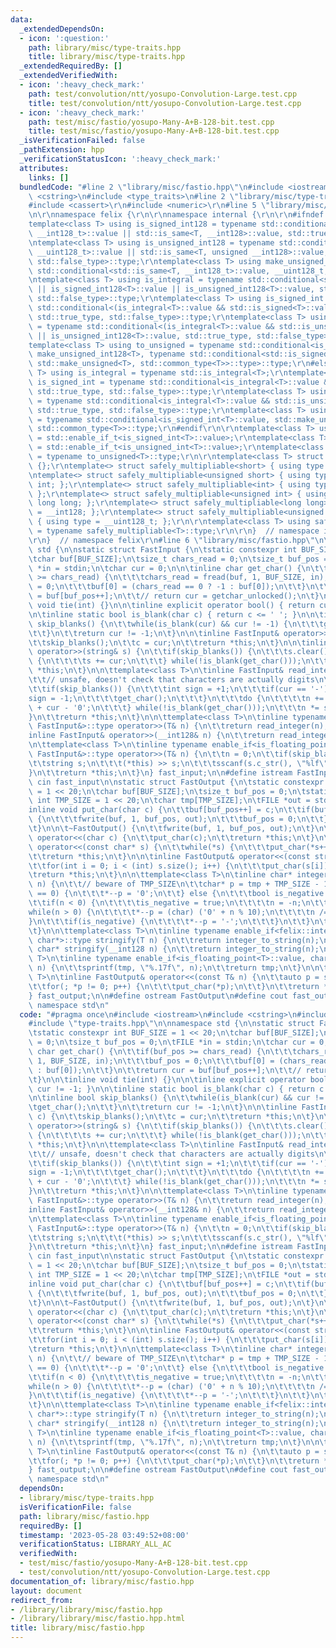 ```yaml
---
data:
  _extendedDependsOn:
  - icon: ':question:'
    path: library/misc/type-traits.hpp
    title: library/misc/type-traits.hpp
  _extendedRequiredBy: []
  _extendedVerifiedWith:
  - icon: ':heavy_check_mark:'
    path: test/convolution/ntt/yosupo-Convolution-Large.test.cpp
    title: test/convolution/ntt/yosupo-Convolution-Large.test.cpp
  - icon: ':heavy_check_mark:'
    path: test/misc/fastio/yosupo-Many-A+B-128-bit.test.cpp
    title: test/misc/fastio/yosupo-Many-A+B-128-bit.test.cpp
  _isVerificationFailed: false
  _pathExtension: hpp
  _verificationStatusIcon: ':heavy_check_mark:'
  attributes:
    links: []
  bundledCode: "#line 2 \"library/misc/fastio.hpp\"\n#include <iostream>\n#include\
    \ <cstring>\n#include <type_traits>\n#line 2 \"library/misc/type-traits.hpp\"\n\
    #include <cassert>\r\n#include <numeric>\r\n#line 5 \"library/misc/type-traits.hpp\"\
    \n\r\nnamespace felix {\r\n\r\nnamespace internal {\r\n\r\n#ifndef _MSC_VER\r\n\
    template<class T> using is_signed_int128 = typename std::conditional<std::is_same<T,\
    \ __int128_t>::value || std::is_same<T, __int128>::value, std::true_type, std::false_type>::type;\r\
    \ntemplate<class T> using is_unsigned_int128 = typename std::conditional<std::is_same<T,\
    \ __uint128_t>::value || std::is_same<T, unsigned __int128>::value, std::true_type,\
    \ std::false_type>::type;\r\ntemplate<class T> using make_unsigned_int128 = typename\
    \ std::conditional<std::is_same<T, __int128_t>::value, __uint128_t, unsigned __int128>;\r\
    \ntemplate<class T> using is_integral = typename std::conditional<std::is_integral<T>::value\
    \ || is_signed_int128<T>::value || is_unsigned_int128<T>::value, std::true_type,\
    \ std::false_type>::type;\r\ntemplate<class T> using is_signed_int = typename\
    \ std::conditional<(is_integral<T>::value && std::is_signed<T>::value) || is_signed_int128<T>::value,\
    \ std::true_type, std::false_type>::type;\r\ntemplate<class T> using is_unsigned_int\
    \ = typename std::conditional<(is_integral<T>::value && std::is_unsigned<T>::value)\
    \ || is_unsigned_int128<T>::value, std::true_type, std::false_type>::type;\r\n\
    template<class T> using to_unsigned = typename std::conditional<is_signed_int128<T>::value,\
    \ make_unsigned_int128<T>, typename std::conditional<std::is_signed<T>::value,\
    \ std::make_unsigned<T>, std::common_type<T>>::type>::type;\r\n#else\r\ntemplate<class\
    \ T> using is_integral = typename std::is_integral<T>;\r\ntemplate<class T> using\
    \ is_signed_int = typename std::conditional<is_integral<T>::value && std::is_signed<T>::value,\
    \ std::true_type, std::false_type>::type;\r\ntemplate<class T> using is_unsigned_int\
    \ = typename std::conditional<is_integral<T>::value && std::is_unsigned<T>::value,\
    \ std::true_type, std::false_type>::type;\r\ntemplate<class T> using to_unsigned\
    \ = typename std::conditional<is_signed_int<T>::value, std::make_unsigned<T>,\
    \ std::common_type<T>>::type;\r\n#endif\r\n\r\ntemplate<class T> using is_signed_int_t\
    \ = std::enable_if_t<is_signed_int<T>::value>;\r\ntemplate<class T> using is_unsigned_int_t\
    \ = std::enable_if_t<is_unsigned_int<T>::value>;\r\ntemplate<class T> using to_unsigned_t\
    \ = typename to_unsigned<T>::type;\r\n\r\ntemplate<class T> struct safely_multipliable\
    \ {};\r\ntemplate<> struct safely_multipliable<short> { using type = int; };\r\
    \ntemplate<> struct safely_multipliable<unsigned short> { using type = unsigned\
    \ int; };\r\ntemplate<> struct safely_multipliable<int> { using type = long long;\
    \ };\r\ntemplate<> struct safely_multipliable<unsigned int> { using type = unsigned\
    \ long long; };\r\ntemplate<> struct safely_multipliable<long long> { using type\
    \ = __int128; };\r\ntemplate<> struct safely_multipliable<unsigned long long>\
    \ { using type = __uint128_t; };\r\n\r\ntemplate<class T> using safely_multipliable_t\
    \ = typename safely_multipliable<T>::type;\r\n\r\n}  // namespace internal\r\n\
    \r\n}  // namespace felix\r\n#line 6 \"library/misc/fastio.hpp\"\n\nnamespace\
    \ std {\n\nstatic struct FastInput {\n\tstatic constexpr int BUF_SIZE = 1 << 20;\n\
    \tchar buf[BUF_SIZE];\n\tsize_t chars_read = 0;\n\tsize_t buf_pos = 0;\n\tFILE\
    \ *in = stdin;\n\tchar cur = 0;\n\n\tinline char get_char() {\n\t\tif(buf_pos\
    \ >= chars_read) {\n\t\t\tchars_read = fread(buf, 1, BUF_SIZE, in);\n\t\t\tbuf_pos\
    \ = 0;\n\t\t\tbuf[0] = (chars_read == 0 ? -1 : buf[0]);\n\t\t}\n\t\treturn cur\
    \ = buf[buf_pos++];\n\t\t// return cur = getchar_unlocked();\n\t}\n\n\tinline\
    \ void tie(int) {}\n\n\tinline explicit operator bool() { return cur != -1; }\n\
    \n\tinline static bool is_blank(char c) { return c <= ' '; }\n\n\tinline bool\
    \ skip_blanks() {\n\t\twhile(is_blank(cur) && cur != -1) {\n\t\t\tget_char();\n\
    \t\t}\n\t\treturn cur != -1;\n\t}\n\n\tinline FastInput& operator>>(char& c) {\n\
    \t\tskip_blanks();\n\t\tc = cur;\n\t\treturn *this;\n\t}\n\n\tinline FastInput&\
    \ operator>>(string& s) {\n\t\tif(skip_blanks()) {\n\t\t\ts.clear();\n\t\t\tdo\
    \ {\n\t\t\t\ts += cur;\n\t\t\t} while(!is_blank(get_char()));\n\t\t}\n\t\treturn\
    \ *this;\n\t}\n\n\ttemplate<class T>\n\tinline FastInput& read_integer(T& n) {\n\
    \t\t// unsafe, doesn't check that characters are actually digits\n\t\tn = 0;\n\
    \t\tif(skip_blanks()) {\n\t\t\tint sign = +1;\n\t\t\tif(cur == '-') {\n\t\t\t\t\
    sign = -1;\n\t\t\t\tget_char();\n\t\t\t}\n\t\t\tdo {\n\t\t\t\tn += n + (n << 3)\
    \ + cur - '0';\n\t\t\t} while(!is_blank(get_char()));\n\t\t\tn *= sign;\n\t\t\
    }\n\t\treturn *this;\n\t}\n\n\ttemplate<class T>\n\tinline typename enable_if<felix::internal::is_integral<T>::value,\
    \ FastInput&>::type operator>>(T& n) {\n\t\treturn read_integer(n);\n\t}\n\n\t\
    inline FastInput& operator>>(__int128& n) {\n\t\treturn read_integer(n);\n\t}\n\
    \n\ttemplate<class T>\n\tinline typename enable_if<is_floating_point<T>::value,\
    \ FastInput&>::type operator>>(T& n) {\n\t\tn = 0;\n\t\tif(skip_blanks()) {\n\t\
    \t\tstring s;\n\t\t\t(*this) >> s;\n\t\t\tsscanf(s.c_str(), \"%lf\", &n);\n\t\t\
    }\n\t\treturn *this;\n\t}\n} fast_input;\n\n#define istream FastInput\n#define\
    \ cin fast_input\n\nstatic struct FastOutput {\n\tstatic constexpr int BUF_SIZE\
    \ = 1 << 20;\n\tchar buf[BUF_SIZE];\n\tsize_t buf_pos = 0;\n\tstatic constexpr\
    \ int TMP_SIZE = 1 << 20;\n\tchar tmp[TMP_SIZE];\n\tFILE *out = stdout;\n \n\t\
    inline void put_char(char c) {\n\t\tbuf[buf_pos++] = c;\n\t\tif(buf_pos == BUF_SIZE)\
    \ {\n\t\t\tfwrite(buf, 1, buf_pos, out);\n\t\t\tbuf_pos = 0;\n\t\t}\n\t\t// putchar_unlocked(c);\n\
    \t}\n\n\t~FastOutput() {\n\t\tfwrite(buf, 1, buf_pos, out);\n\t}\n\n\tinline FastOutput&\
    \ operator<<(char c) {\n\t\tput_char(c);\n\t\treturn *this;\n\t}\n\n\tinline FastOutput&\
    \ operator<<(const char* s) {\n\t\twhile(*s) {\n\t\t\tput_char(*s++);\n\t\t}\n\
    \t\treturn *this;\n\t}\n\n\tinline FastOutput& operator<<(const string& s) {\n\
    \t\tfor(int i = 0; i < (int) s.size(); i++) {\n\t\t\tput_char(s[i]);\n\t\t}\n\t\
    \treturn *this;\n\t}\n\n\ttemplate<class T>\n\tinline char* integer_to_string(T\
    \ n) {\n\t\t// beware of TMP_SIZE\n\t\tchar* p = tmp + TMP_SIZE - 1;\n\t\tif(n\
    \ == 0) {\n\t\t\t*--p = '0';\n\t\t} else {\n\t\t\tbool is_negative = false;\n\t\
    \t\tif(n < 0) {\n\t\t\t\tis_negative = true;\n\t\t\t\tn = -n;\n\t\t\t}\n\t\t\t\
    while(n > 0) {\n\t\t\t\t*--p = (char) ('0' + n % 10);\n\t\t\t\tn /= 10;\n\t\t\t\
    }\n\t\t\tif(is_negative) {\n\t\t\t\t*--p = '-';\n\t\t\t}\n\t\t}\n\t\treturn p;\n\
    \t}\n\n\ttemplate<class T>\n\tinline typename enable_if<felix::internal::is_integral<T>::value,\
    \ char*>::type stringify(T n) {\n\t\treturn integer_to_string(n);\n\t}\n\n\tinline\
    \ char* stringify(__int128 n) {\n\t\treturn integer_to_string(n);\n\t}\n\n\ttemplate<class\
    \ T>\n\tinline typename enable_if<is_floating_point<T>::value, char*>::type stringify(T\
    \ n) {\n\t\tsprintf(tmp, \"%.17f\", n);\n\t\treturn tmp;\n\t}\n\n\ttemplate<class\
    \ T>\n\tinline FastOutput& operator<<(const T& n) {\n\t\tauto p = stringify(n);\n\
    \t\tfor(; *p != 0; p++) {\n\t\t\tput_char(*p);\n\t\t}\n\t\treturn *this;\n\t}\n\
    } fast_output;\n\n#define ostream FastOutput\n#define cout fast_output\n\n} //\
    \ namespace std\n"
  code: "#pragma once\n#include <iostream>\n#include <cstring>\n#include <type_traits>\n\
    #include \"type-traits.hpp\"\n\nnamespace std {\n\nstatic struct FastInput {\n\
    \tstatic constexpr int BUF_SIZE = 1 << 20;\n\tchar buf[BUF_SIZE];\n\tsize_t chars_read\
    \ = 0;\n\tsize_t buf_pos = 0;\n\tFILE *in = stdin;\n\tchar cur = 0;\n\n\tinline\
    \ char get_char() {\n\t\tif(buf_pos >= chars_read) {\n\t\t\tchars_read = fread(buf,\
    \ 1, BUF_SIZE, in);\n\t\t\tbuf_pos = 0;\n\t\t\tbuf[0] = (chars_read == 0 ? -1\
    \ : buf[0]);\n\t\t}\n\t\treturn cur = buf[buf_pos++];\n\t\t// return cur = getchar_unlocked();\n\
    \t}\n\n\tinline void tie(int) {}\n\n\tinline explicit operator bool() { return\
    \ cur != -1; }\n\n\tinline static bool is_blank(char c) { return c <= ' '; }\n\
    \n\tinline bool skip_blanks() {\n\t\twhile(is_blank(cur) && cur != -1) {\n\t\t\
    \tget_char();\n\t\t}\n\t\treturn cur != -1;\n\t}\n\n\tinline FastInput& operator>>(char&\
    \ c) {\n\t\tskip_blanks();\n\t\tc = cur;\n\t\treturn *this;\n\t}\n\n\tinline FastInput&\
    \ operator>>(string& s) {\n\t\tif(skip_blanks()) {\n\t\t\ts.clear();\n\t\t\tdo\
    \ {\n\t\t\t\ts += cur;\n\t\t\t} while(!is_blank(get_char()));\n\t\t}\n\t\treturn\
    \ *this;\n\t}\n\n\ttemplate<class T>\n\tinline FastInput& read_integer(T& n) {\n\
    \t\t// unsafe, doesn't check that characters are actually digits\n\t\tn = 0;\n\
    \t\tif(skip_blanks()) {\n\t\t\tint sign = +1;\n\t\t\tif(cur == '-') {\n\t\t\t\t\
    sign = -1;\n\t\t\t\tget_char();\n\t\t\t}\n\t\t\tdo {\n\t\t\t\tn += n + (n << 3)\
    \ + cur - '0';\n\t\t\t} while(!is_blank(get_char()));\n\t\t\tn *= sign;\n\t\t\
    }\n\t\treturn *this;\n\t}\n\n\ttemplate<class T>\n\tinline typename enable_if<felix::internal::is_integral<T>::value,\
    \ FastInput&>::type operator>>(T& n) {\n\t\treturn read_integer(n);\n\t}\n\n\t\
    inline FastInput& operator>>(__int128& n) {\n\t\treturn read_integer(n);\n\t}\n\
    \n\ttemplate<class T>\n\tinline typename enable_if<is_floating_point<T>::value,\
    \ FastInput&>::type operator>>(T& n) {\n\t\tn = 0;\n\t\tif(skip_blanks()) {\n\t\
    \t\tstring s;\n\t\t\t(*this) >> s;\n\t\t\tsscanf(s.c_str(), \"%lf\", &n);\n\t\t\
    }\n\t\treturn *this;\n\t}\n} fast_input;\n\n#define istream FastInput\n#define\
    \ cin fast_input\n\nstatic struct FastOutput {\n\tstatic constexpr int BUF_SIZE\
    \ = 1 << 20;\n\tchar buf[BUF_SIZE];\n\tsize_t buf_pos = 0;\n\tstatic constexpr\
    \ int TMP_SIZE = 1 << 20;\n\tchar tmp[TMP_SIZE];\n\tFILE *out = stdout;\n \n\t\
    inline void put_char(char c) {\n\t\tbuf[buf_pos++] = c;\n\t\tif(buf_pos == BUF_SIZE)\
    \ {\n\t\t\tfwrite(buf, 1, buf_pos, out);\n\t\t\tbuf_pos = 0;\n\t\t}\n\t\t// putchar_unlocked(c);\n\
    \t}\n\n\t~FastOutput() {\n\t\tfwrite(buf, 1, buf_pos, out);\n\t}\n\n\tinline FastOutput&\
    \ operator<<(char c) {\n\t\tput_char(c);\n\t\treturn *this;\n\t}\n\n\tinline FastOutput&\
    \ operator<<(const char* s) {\n\t\twhile(*s) {\n\t\t\tput_char(*s++);\n\t\t}\n\
    \t\treturn *this;\n\t}\n\n\tinline FastOutput& operator<<(const string& s) {\n\
    \t\tfor(int i = 0; i < (int) s.size(); i++) {\n\t\t\tput_char(s[i]);\n\t\t}\n\t\
    \treturn *this;\n\t}\n\n\ttemplate<class T>\n\tinline char* integer_to_string(T\
    \ n) {\n\t\t// beware of TMP_SIZE\n\t\tchar* p = tmp + TMP_SIZE - 1;\n\t\tif(n\
    \ == 0) {\n\t\t\t*--p = '0';\n\t\t} else {\n\t\t\tbool is_negative = false;\n\t\
    \t\tif(n < 0) {\n\t\t\t\tis_negative = true;\n\t\t\t\tn = -n;\n\t\t\t}\n\t\t\t\
    while(n > 0) {\n\t\t\t\t*--p = (char) ('0' + n % 10);\n\t\t\t\tn /= 10;\n\t\t\t\
    }\n\t\t\tif(is_negative) {\n\t\t\t\t*--p = '-';\n\t\t\t}\n\t\t}\n\t\treturn p;\n\
    \t}\n\n\ttemplate<class T>\n\tinline typename enable_if<felix::internal::is_integral<T>::value,\
    \ char*>::type stringify(T n) {\n\t\treturn integer_to_string(n);\n\t}\n\n\tinline\
    \ char* stringify(__int128 n) {\n\t\treturn integer_to_string(n);\n\t}\n\n\ttemplate<class\
    \ T>\n\tinline typename enable_if<is_floating_point<T>::value, char*>::type stringify(T\
    \ n) {\n\t\tsprintf(tmp, \"%.17f\", n);\n\t\treturn tmp;\n\t}\n\n\ttemplate<class\
    \ T>\n\tinline FastOutput& operator<<(const T& n) {\n\t\tauto p = stringify(n);\n\
    \t\tfor(; *p != 0; p++) {\n\t\t\tput_char(*p);\n\t\t}\n\t\treturn *this;\n\t}\n\
    } fast_output;\n\n#define ostream FastOutput\n#define cout fast_output\n\n} //\
    \ namespace std\n"
  dependsOn:
  - library/misc/type-traits.hpp
  isVerificationFile: false
  path: library/misc/fastio.hpp
  requiredBy: []
  timestamp: '2023-05-28 03:49:52+08:00'
  verificationStatus: LIBRARY_ALL_AC
  verifiedWith:
  - test/misc/fastio/yosupo-Many-A+B-128-bit.test.cpp
  - test/convolution/ntt/yosupo-Convolution-Large.test.cpp
documentation_of: library/misc/fastio.hpp
layout: document
redirect_from:
- /library/library/misc/fastio.hpp
- /library/library/misc/fastio.hpp.html
title: library/misc/fastio.hpp
---
```

